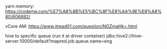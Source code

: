 yarn memory:
https://codertw.com/%E7%A8%8B%E5%BC%8F%E8%AA%9E%E8%A8%80/606882/

vCore AM:
https://www.itread01.com/question/NGZmaHk=.html

hive to specific queue (run it at driver container)
jdbc:hive2://hive-server:10000/default?mapred.job.queue.name=eng

